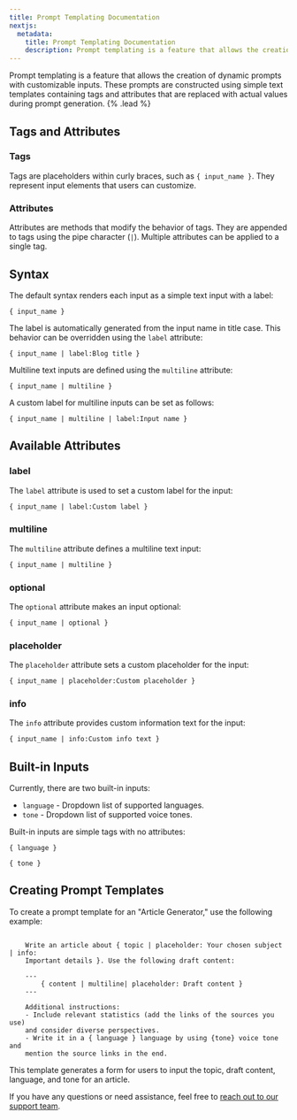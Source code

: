 ```yaml
---
title: Prompt Templating Documentation
nextjs:
  metadata:
    title: Prompt Templating Documentation
    description: Prompt templating is a feature that allows the creation of dynamic prompts with customizable inputs.
---
```


Prompt templating is a feature that allows the creation of dynamic prompts with customizable inputs. These prompts are constructed using simple text templates containing tags and attributes that are replaced with actual values during prompt generation. {% .lead %}

## Tags and Attributes

### Tags

Tags are placeholders within curly braces, such as `{ input_name }`. They represent input elements that users can customize.

### Attributes

Attributes are methods that modify the behavior of tags. They are appended to tags using the pipe character (`|`). Multiple attributes can be applied to a single tag.

## Syntax

The default syntax renders each input as a simple text input with a label:

```plaintext
{ input_name }
```

The label is automatically generated from the input name in title case. This behavior can be overridden using the `label` attribute:

```plaintext
{ input_name | label:Blog title }
```

Multiline text inputs are defined using the `multiline` attribute:

```plaintext
{ input_name | multiline }
```

A custom label for multiline inputs can be set as follows:

```plaintext
{ input_name | multiline | label:Input name }
```

## Available Attributes

### label

The `label` attribute is used to set a custom label for the input:

```html
{ input_name | label:Custom label }
```

### multiline

The `multiline` attribute defines a multiline text input:

```html
{ input_name | multiline }
```

### optional

The `optional` attribute makes an input optional:

```html
{ input_name | optional }
```

### placeholder

The `placeholder` attribute sets a custom placeholder for the input:

```html
{ input_name | placeholder:Custom placeholder }
```

### info

The `info` attribute provides custom information text for the input:

```html
{ input_name | info:Custom info text }
```

## Built-in Inputs

Currently, there are two built-in inputs:

- `language` - Dropdown list of supported languages.
- `tone` - Dropdown list of supported voice tones.

Built-in inputs are simple tags with no attributes:

```plaintext
{ language }
```

```plaintext
{ tone }
```

## Creating Prompt Templates

To create a prompt template for an "Article Generator," use the following example:

```plaintext

    Write an article about { topic | placeholder: Your chosen subject | info:
    Important details }. Use the following draft content:

    ---
        { content | multiline| placeholder: Draft content }
    ---

    Additional instructions:
    - Include relevant statistics (add the links of the sources you use)
    and consider diverse perspectives.
    - Write it in a { language } language by using {tone} voice tone and
    mention the source links in the end.

```

This template generates a form for users to input the topic, draft content, language, and tone for an article.

If you have any questions or need assistance, feel free to [reach out to our support team](mailto:support@aikeedo.com).

